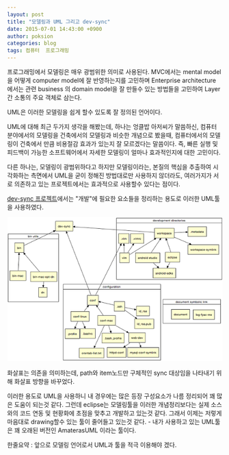 ```yaml
---
layout: post
title: "모델링과 UML 그리고 dev-sync"
date: 2015-07-01 14:43:00 +0900
author: poksion
categories: blog
tags: 컴퓨터  프로그래밍
---
```

프로그래밍에서 모델링은 매우 광범위한 의미로 사용된다. MVC에서는 mental model을 어떻게 computer model에 잘 반영하는지를 고민하며 Enterprise architecture 에서는 관련 business 의 domain model을 잘 만들수 있는 방법들을 고민하여 Layer간 소통의 주요 객체로 삼는다.

UML은 이러한 모델링을 쉽게 할수 있도록 잘 정의된 언어이다.

UML에 대해 최근 두가지 생각을 해봤는데, 하나는 엉클밥 아저씨가 말씀하신, 컴퓨터 분야에서의 모델링을 건축에서의 모델링과 비슷한 개념으로 봤을때, 컴퓨터에서의 모델링이 건축에서 만큼 비용절감 효과가 있는지 잘 모르겠다는 말씀이다. 즉, 빠른 실행 및 피드백이 가능한 소프트웨어에서 자세한 모델링이 얼마나 효과적인지에 대한 고민이다.

다른 하나는, 모델링이 광범위하다고 하지만 모델링이라는, 본질의 핵심을 추출하여 시각화하는 측면에서 UML을 굳이 정해진 방법대로만 사용하지 않더라도, 여러가지가 서로 의존하고 있는 프로젝트에서는 효과적으로 사용할수 있다는 점이다.

[dev-sync 프로젝트](https://github.com/poksion/dev-sync)에서는 "개발"에 필요한 요소들을 정리하는 용도로 이러한 UML툴을 사용하였다.

<img src="/assets/img/post/dev-sync.png" />

화살표는 의존을 의미하는데, path와 item노드만 구체적인 sync 대상임을 나타내기 위해 화살표 방향을 바꾸었다.

이러한 용도로 UML을 사용하니 내 경우에는 많은 등장 구성요소가 나름 정리되어 꽤 많은 도움이 되는것 같다. 그런데 eclipse는 모델링툴을 이러한 개념정리보다는 실제 소스와의 코드 연동 및 현황화에 초점을 맞추고 개발하고 있는것 같다. 그래서 이제는 저렇게 마음대로 drawing할수 있는 툴이 줄어들고 있는것 같다. - 내가 사용하고 있는 UML툴은 꽤 오래된 버전인 AmaterasUML 이라는 툴이다.

한줄요약 : 앞으로 모델링 언어로서 UML과 툴을 적극 이용해야 겠다.

